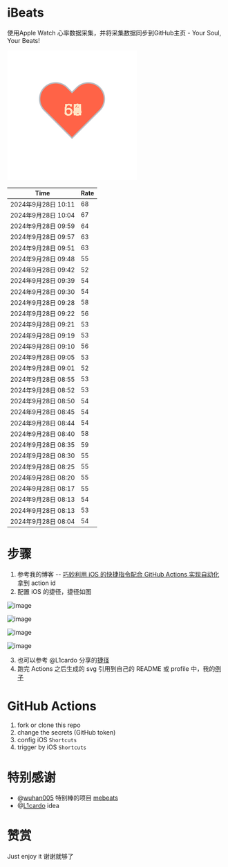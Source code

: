 # iBeats
使用Apple Watch 心率数据采集，并将采集数据同步到GitHub主页 - Your Soul, Your Beats!

![](./files/heart.svg)

<!--START_SECTION:my_heart_rate-->
| Time | Rate | 
 | ---- | ---- | 
| 2024年9月28日 10:11 | 68 |
| 2024年9月28日 10:04 | 67 |
| 2024年9月28日 09:59 | 64 |
| 2024年9月28日 09:57 | 63 |
| 2024年9月28日 09:51 | 63 |
| 2024年9月28日 09:48 | 55 |
| 2024年9月28日 09:42 | 52 |
| 2024年9月28日 09:39 | 54 |
| 2024年9月28日 09:30 | 54 |
| 2024年9月28日 09:28 | 58 |
| 2024年9月28日 09:22 | 56 |
| 2024年9月28日 09:21 | 53 |
| 2024年9月28日 09:19 | 53 |
| 2024年9月28日 09:10 | 56 |
| 2024年9月28日 09:05 | 53 |
| 2024年9月28日 09:01 | 52 |
| 2024年9月28日 08:55 | 53 |
| 2024年9月28日 08:52 | 53 |
| 2024年9月28日 08:50 | 54 |
| 2024年9月28日 08:45 | 54 |
| 2024年9月28日 08:44 | 54 |
| 2024年9月28日 08:40 | 58 |
| 2024年9月28日 08:35 | 59 |
| 2024年9月28日 08:30 | 55 |
| 2024年9月28日 08:25 | 55 |
| 2024年9月28日 08:20 | 55 |
| 2024年9月28日 08:17 | 55 |
| 2024年9月28日 08:13 | 54 |
| 2024年9月28日 08:13 | 53 |
| 2024年9月28日 08:04 | 54 |

<!--END_SECTION:my_heart_rate-->

# 步骤
1. 参考我的博客 -- [巧妙利用 iOS 的快捷指令配合 GitHub Actions 实现自动化](https://github.com/yihong0618/gitblog/issues/198) 拿到 action id
2. 配置 iOS 的捷径，捷径如图

![image](https://user-images.githubusercontent.com/15976103/122154218-0db0b480-ce97-11eb-93bb-5aec07c558dc.png)

![image](https://user-images.githubusercontent.com/15976103/122154236-186b4980-ce97-11eb-8e4b-70551a0391ae.png)

![image](https://user-images.githubusercontent.com/15976103/122154268-2d47dd00-ce97-11eb-902e-3acf292265a9.png)

![image](https://user-images.githubusercontent.com/15976103/122174055-fa144680-ceb4-11eb-9be2-3eb83cd516f7.png)

3. 也可以参考 @L1cardo 分享的[捷径](https://www.icloud.com/shortcuts/6ab6047b459c41ad822ad6b94b1c03d4)
4. 跑完 Actions 之后生成的 svg 引用到自己的 README 或 profile 中，我的[例子](https://github.com/yihong0618) 

# GitHub Actions

1. fork or clone this repo
2. change the secrets (GitHub token)
3. config iOS `Shortcuts` 
4. trigger by iOS `Shortcuts`

# 特别感谢
- @[wuhan005](https://github.com/wuhan005) 特别棒的项目 [mebeats](https://github.com/wuhan005/mebeats)
- @[L1cardo](https://github.com/L1cardo) idea

# 赞赏
Just enjoy it
谢谢就够了
